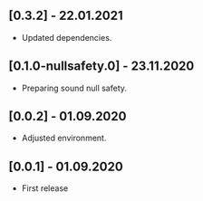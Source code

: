 ## [0.3.2] - 22.01.2021

* Updated dependencies.

## [0.1.0-nullsafety.0] - 23.11.2020

* Preparing sound null safety.

## [0.0.2] - 01.09.2020 

* Adjusted environment.

## [0.0.1] - 01.09.2020 

* First release
